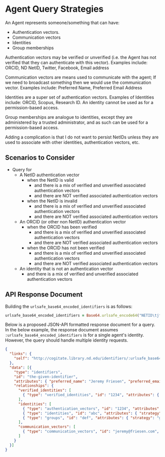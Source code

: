 # Agent Query Strategies

An Agent represents someone/something that can have:

* Authentication vectors.
* Communication vectors
* Identities
* Group memberships

Authentication vectors may be verified or unverified (i.e. the Agent has not verified that they can authenticate with this vector). Examples include: ORCID, ND NetID, Twitter, Facebook, Email address

Communication vectors are means used to communicate with the agent; If we need to broadcast something then we would use the communication vector. Examples include: Preferred Name, Preferred Email Address

Identities are a super set of authentication vectors. Examples of Identities include: ORCID, Scopus, Research ID. An identity cannot be used as for a permission-based access.

Group memberships are analogue to identities, except they are administered by a trusted administrator, and as such can be used for a permission-based access.

Adding a complication is that I do not want to persist NetIDs unless they are used to associate with other identities, authentication vectors, etc.

## Scenarios to Consider

* Query for
  * A NetID authentication vector
    * when the NetID is valid
      * and there is a mix of verified and unverified associated authentication vectors
      * and there are NOT verified associated authentication vectors
    * when the NetID is invalid
      * and there is a mix of verified and unverified associated authentication vectors
      * and there are NOT verified associated authentication vectors
  * An ORCID (or other non NetID) authentication vector
    * when the ORCID has been verified
      * and there is a mix of verified and unverified associated authentication vectors
      * and there are NOT verified associated authentication vectors
    * when the ORCID has not been verified
      * and there is a mix of verified and unverified associated authentication vectors
      * and there are NOT verified associated authentication vectors
  * An identity that is not an authentication vector
    * and there is a mix of verified and unverified associated authentication vectors

## API Response Document

Building the `urlsafe_base64_encoded_identifiers` is as follows:

```ruby
urlsafe_base64_encoded_identifiers = Base64.urlsafe_encode64("NETID\tjfriesen\nORCID\t0001-0002-0003-0004")
```

Below is a proposed JSON-API formatted response document for a query.
In the below example, the response document assumes `:urlsafe_base64_encoded_identifiers` is for a single agent's identity. However, the query should handle multiple identity requests.

```json
{
  "links": {
    "self": "http://cogitate.library.nd.edu/identifiers/:urlsafe_base64_encoded_identifiers"
  },
  "data": [{
    "type": "identifiers",
    "id": "the-given-identifier",
    "attributes": { "preferred_name": "Jeremy Friesen", "preferred_email": "jeremy@friesen.com" },
    "relationships": {
      "verified_identities": [
        { "type": "verified_identities", "id": "1234", "attributes": { "strategy": "netid" } },
      ],
      "identities": [
        { "type": "authentication_vectors", "id": "1234", "attributes": { "strategy": "netid" } },
        { "type": "identities", "id": "abc", "attributes": { "strategy": "scopus" } },
        { "type": "groups", "id": "def", "attributes": { "strategy": "group", "name": "Cogitate Developer" } },
      ],
      "communication_vectors": [
        { "type": "communication_vectors", "id": "jeremy@friesen.com", "attributes": { "strategy": "preferred_email" } },
      ]
    }
  }]
}
```
